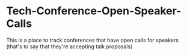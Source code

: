 # Tech-Conference-Open-Speaker-Calls
This is a place to track conferences that have open calls for speakers (that's to say that they're accepting talk proposals)

